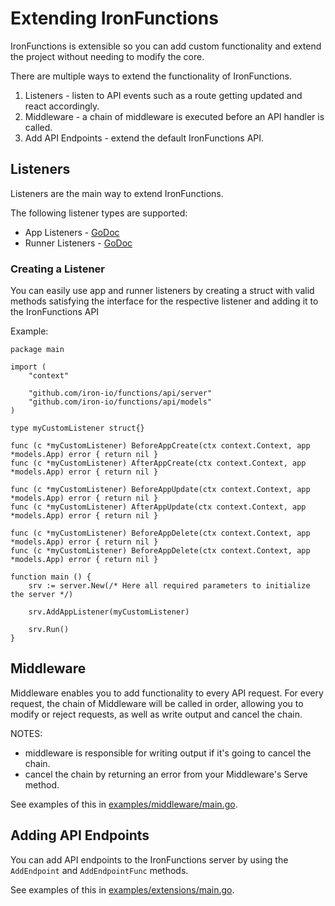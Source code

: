 # Extending IronFunctions

IronFunctions is extensible so you can add custom functionality and extend the project without needing to modify the core.

There are multiple ways to extend the functionality of IronFunctions.

1. Listeners - listen to API events such as a route getting updated and react accordingly.
1. Middleware - a chain of middleware is executed before an API handler is called.
1. Add API Endpoints - extend the default IronFunctions API.

## Listeners

Listeners are the main way to extend IronFunctions.

The following listener types are supported:

* App Listeners - [GoDoc](https://godoc.org/github.com/iron-io/functions/api/server#AppListener)
* Runner Listeners - [GoDoc](https://godoc.org/github.com/iron-io/functions/api/server#RunnerListener)

### Creating a Listener

You can easily use app and runner listeners by creating a struct with valid methods satisfying the interface for the respective listener and adding it to the IronFunctions API

Example:

```
package main

import (
    "context"

    "github.com/iron-io/functions/api/server"
    "github.com/iron-io/functions/api/models"
)

type myCustomListener struct{}

func (c *myCustomListener) BeforeAppCreate(ctx context.Context, app *models.App) error { return nil }
func (c *myCustomListener) AfterAppCreate(ctx context.Context, app *models.App) error { return nil }

func (c *myCustomListener) BeforeAppUpdate(ctx context.Context, app *models.App) error { return nil }
func (c *myCustomListener) AfterAppUpdate(ctx context.Context, app *models.App) error { return nil }

func (c *myCustomListener) BeforeAppDelete(ctx context.Context, app *models.App) error { return nil }
func (c *myCustomListener) BeforeAppDelete(ctx context.Context, app *models.App) error { return nil }

function main () {
    srv := server.New(/* Here all required parameters to initialize the server */)

    srv.AddAppListener(myCustomListener)

    srv.Run()
}
```

## Middleware

Middleware enables you to add functionality to every API request. For every request, the chain of Middleware will be called
in order, allowing you to modify or reject requests, as well as write output and cancel the chain.

NOTES:

* middleware is responsible for writing output if it's going to cancel the chain.
* cancel the chain by returning an error from your Middleware's Serve method.

See examples of this in [examples/middleware/main.go](../../examples/middleware/main.go).

## Adding API Endpoints

You can add API endpoints to the IronFunctions server by using the `AddEndpoint` and `AddEndpointFunc` methods.

See examples of this in [examples/extensions/main.go](../../examples/extensions/main.go).